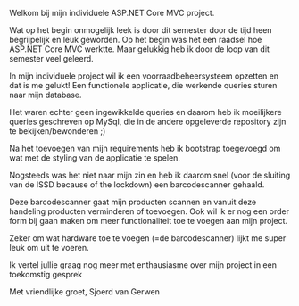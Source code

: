 Welkom bij mijn individuele ASP.NET Core MVC project.

Wat op het begin onmogelijk leek is door dit semester door de tijd heen begrijpelijk en leuk geworden.
Op het begin was het een raadsel hoe ASP.NET Core MVC werktte. Maar gelukkig heb ik door de loop van dit semester veel geleerd.

In mijn individuele project wil ik een voorraadbeheersysteem opzetten en dat is me gelukt!
Een functionele applicatie, die werkende queries sturen naar mijn database. 

Het waren echter geen ingewikkelde queries en daarom heb ik moeilijkere queries geschreven op MySql, die in de andere opgeleverde repository zijn te bekijken/bewonderen ;)

Na het toevoegen van mijn requirements heb ik bootstrap toegevoegd om wat met de styling van de applicatie te spelen.

Nogsteeds was het niet naar mijn zin en heb ik daarom snel (voor de sluiting van de ISSD because of the lockdown) een barcodescanner gehaald.

Deze barcodescanner gaat mijn producten scannen en vanuit deze handeling producten verminderen of toevoegen.
Ook wil ik er nog een order form bij gaan maken om meer functionaliteit toe te voegen aan mijn project. 

Zeker om wat hardware toe te voegen (=de barcodescanner) lijkt me super leuk om uit te voeren.


Ik vertel jullie graag nog meer met enthausiasme over mijn project in een toekomstig gesprek

Met vriendlijke groet, 
Sjoerd van Gerwen

